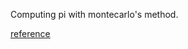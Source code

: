 Computing pi with montecarlo's method.

[reference](http://mathfaculty.fullerton.edu/mathews/n2003/montecarlopimod.html)
